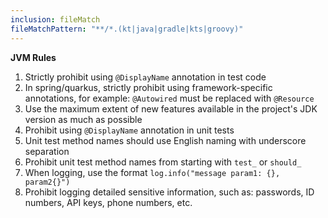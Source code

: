 ```yaml
---
inclusion: fileMatch
fileMatchPattern: "**/*.(kt|java|gradle|kts|groovy)"
---
```


**JVM Rules**

1. Strictly prohibit using `@DisplayName` annotation in test code
2. In spring/quarkus, strictly prohibit using framework-specific annotations, for example: `@Autowired` must be replaced with `@Resource`
3. Use the maximum extent of new features available in the project's JDK version as much as possible
4. Prohibit using `@DisplayName` annotation in unit tests
5. Unit test method names should use English naming with underscore separation
6. Prohibit unit test method names from starting with `test_` or `should_`
7. When logging, use the format `log.info("message param1: {}, param2{}")`
8. Prohibit logging detailed sensitive information, such as: passwords, ID numbers, API keys, phone numbers, etc.
